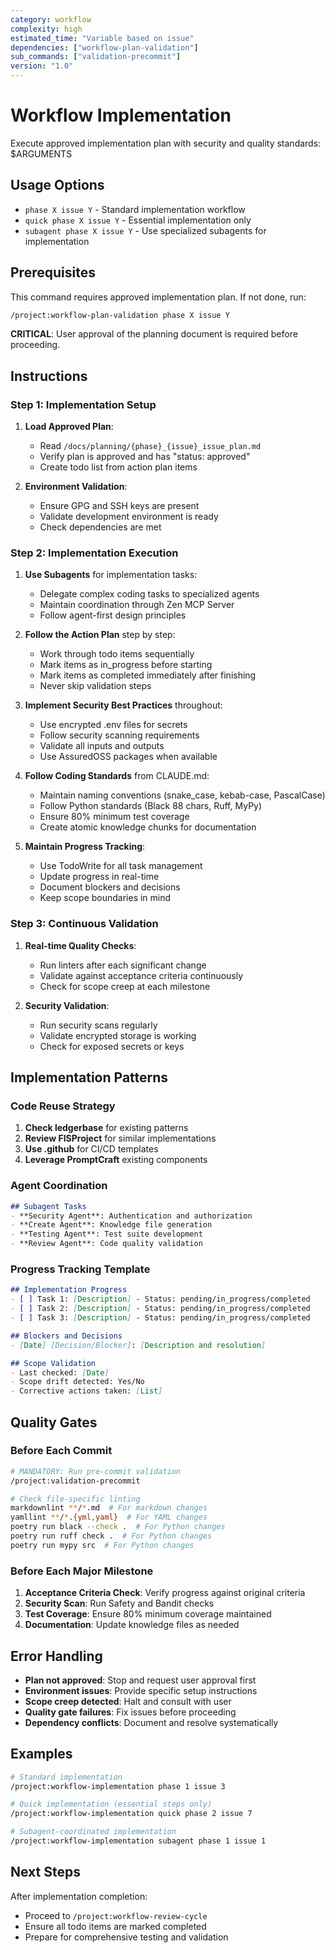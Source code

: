 ```yaml
---
category: workflow
complexity: high
estimated_time: "Variable based on issue"
dependencies: ["workflow-plan-validation"]
sub_commands: ["validation-precommit"]
version: "1.0"
---
```


# Workflow Implementation

Execute approved implementation plan with security and quality standards: $ARGUMENTS

## Usage Options
- `phase X issue Y` - Standard implementation workflow
- `quick phase X issue Y` - Essential implementation only
- `subagent phase X issue Y` - Use specialized subagents for implementation

## Prerequisites

This command requires approved implementation plan. If not done, run:
```bash
/project:workflow-plan-validation phase X issue Y
```

**CRITICAL**: User approval of the planning document is required before proceeding.

## Instructions

### Step 1: Implementation Setup

1. **Load Approved Plan**:
   - Read `/docs/planning/{phase}_{issue}_issue_plan.md`
   - Verify plan is approved and has "status: approved"
   - Create todo list from action plan items

2. **Environment Validation**:
   - Ensure GPG and SSH keys are present
   - Validate development environment is ready
   - Check dependencies are met

### Step 2: Implementation Execution

1. **Use Subagents** for implementation tasks:
   - Delegate complex coding tasks to specialized agents
   - Maintain coordination through Zen MCP Server
   - Follow agent-first design principles

2. **Follow the Action Plan** step by step:
   - Work through todo items sequentially
   - Mark items as in_progress before starting
   - Mark items as completed immediately after finishing
   - Never skip validation steps

3. **Implement Security Best Practices** throughout:
   - Use encrypted .env files for secrets
   - Follow security scanning requirements
   - Validate all inputs and outputs
   - Use AssuredOSS packages when available

4. **Follow Coding Standards** from CLAUDE.md:
   - Maintain naming conventions (snake_case, kebab-case, PascalCase)
   - Follow Python standards (Black 88 chars, Ruff, MyPy)
   - Ensure 80% minimum test coverage
   - Create atomic knowledge chunks for documentation

5. **Maintain Progress Tracking**:
   - Use TodoWrite for all task management
   - Update progress in real-time
   - Document blockers and decisions
   - Keep scope boundaries in mind

### Step 3: Continuous Validation

1. **Real-time Quality Checks**:
   - Run linters after each significant change
   - Validate against acceptance criteria continuously
   - Check for scope creep at each milestone

2. **Security Validation**:
   - Run security scans regularly
   - Validate encrypted storage is working
   - Check for exposed secrets or keys

## Implementation Patterns

### Code Reuse Strategy
1. **Check ledgerbase** for existing patterns
2. **Review FISProject** for similar implementations
3. **Use .github** for CI/CD templates
4. **Leverage PromptCraft** existing components

### Agent Coordination
```markdown
## Subagent Tasks
- **Security Agent**: Authentication and authorization
- **Create Agent**: Knowledge file generation
- **Testing Agent**: Test suite development
- **Review Agent**: Code quality validation
```

### Progress Tracking Template
```markdown
## Implementation Progress
- [ ] Task 1: [Description] - Status: pending/in_progress/completed
- [ ] Task 2: [Description] - Status: pending/in_progress/completed
- [ ] Task 3: [Description] - Status: pending/in_progress/completed

## Blockers and Decisions
- [Date] [Decision/Blocker]: [Description and resolution]

## Scope Validation
- Last checked: [Date]
- Scope drift detected: Yes/No
- Corrective actions taken: [List]
```

## Quality Gates

### Before Each Commit
```bash
# MANDATORY: Run pre-commit validation
/project:validation-precommit

# Check file-specific linting
markdownlint **/*.md  # For markdown changes
yamllint **/*.{yml,yaml}  # For YAML changes
poetry run black --check .  # For Python changes
poetry run ruff check .  # For Python changes
poetry run mypy src  # For Python changes
```

### Before Each Major Milestone
1. **Acceptance Criteria Check**: Verify progress against original criteria
2. **Security Scan**: Run Safety and Bandit checks
3. **Test Coverage**: Ensure 80% minimum coverage maintained
4. **Documentation**: Update knowledge files as needed

## Error Handling

- **Plan not approved**: Stop and request user approval first
- **Environment issues**: Provide specific setup instructions
- **Scope creep detected**: Halt and consult with user
- **Quality gate failures**: Fix issues before proceeding
- **Dependency conflicts**: Document and resolve systematically

## Examples

```bash
# Standard implementation
/project:workflow-implementation phase 1 issue 3

# Quick implementation (essential steps only)
/project:workflow-implementation quick phase 2 issue 7

# Subagent-coordinated implementation
/project:workflow-implementation subagent phase 1 issue 1
```

## Next Steps

After implementation completion:
- Proceed to `/project:workflow-review-cycle`
- Ensure all todo items are marked completed
- Prepare for comprehensive testing and validation
